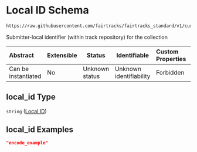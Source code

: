 # Local ID Schema

```txt
https://raw.githubusercontent.com/fairtracks/fairtracks_standard/v1/current/json/schema/fairtracks.schema.json#/properties/collection_info/properties/local_id
```

Submitter-local identifier (within track repository) for the collection


| Abstract            | Extensible | Status         | Identifiable            | Custom Properties | Additional Properties | Access Restrictions | Defined In                                                                               |
| :------------------ | ---------- | -------------- | ----------------------- | :---------------- | --------------------- | ------------------- | ---------------------------------------------------------------------------------------- |
| Can be instantiated | No         | Unknown status | Unknown identifiability | Forbidden         | Allowed               | none                | [fairtracks.schema.json\*](../json/schema/fairtracks.schema.json "open original schema") |

## local_id Type

`string` ([Local ID](fairtracks-properties-track-collection-info-properties-local-id.md))

## local_id Examples

```json
"encode_example"
```

